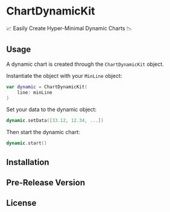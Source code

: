 # ChartDynamicKit
📈 Easily Create Hyper-Minimal Dynamic Charts 📉

## Usage
A dynamic chart is created through the ``ChartDynamicKit`` object.

Instantiate the object with your ``MinLine`` object:

```swift
var dynamic = ChartDynamicKit(
	line: minLine
)
```

Set your data to the dynamic object:

```swift
dynamic.setData([33.12, 12.34, ...])
```

Then start the dynamic chart:

```swift
dynamic.start()
```

## Installation

## Pre-Release Version

## License
